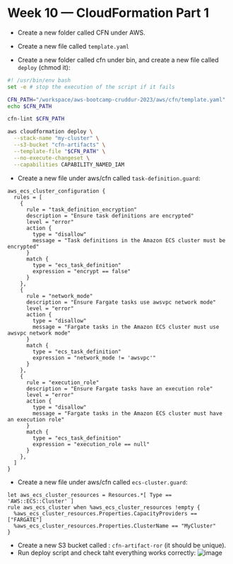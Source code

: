 # Week 10 — CloudFormation Part 1
* Create a new folder called CFN under AWS.
* Create a new file called `template.yaml`


* Create a new folder called cfn under bin, and create a new file called `deploy` (chmod it):
```sh
#! /usr/bin/env bash
set -e # stop the execution of the script if it fails

CFN_PATH="/workspace/aws-bootcamp-cruddur-2023/aws/cfn/template.yaml"
echo $CFN_PATH

cfn-lint $CFN_PATH

aws cloudformation deploy \
  --stack-name "my-cluster" \
  --s3-bucket "cfn-artifacts" \
  --template-file "$CFN_PATH" \
  --no-execute-changeset \
  --capabilities CAPABILITY_NAMED_IAM
```
* Create a new file under aws/cfn called `task-definition.guard`:
```guard
aws_ecs_cluster_configuration {
  rules = [
    {
      rule = "task_definition_encryption"
      description = "Ensure task definitions are encrypted"
      level = "error"
      action {
        type = "disallow"
        message = "Task definitions in the Amazon ECS cluster must be encrypted"
      }
      match {
        type = "ecs_task_definition"
        expression = "encrypt == false"
      }
    },
    {
      rule = "network_mode"
      description = "Ensure Fargate tasks use awsvpc network mode"
      level = "error"
      action {
        type = "disallow"
        message = "Fargate tasks in the Amazon ECS cluster must use awsvpc network mode"
      }
      match {
        type = "ecs_task_definition"
        expression = "network_mode != 'awsvpc'"
      }
    },
    {
      rule = "execution_role"
      description = "Ensure Fargate tasks have an execution role"
      level = "error"
      action {
        type = "disallow"
        message = "Fargate tasks in the Amazon ECS cluster must have an execution role"
      }
      match {
        type = "ecs_task_definition"
        expression = "execution_role == null"
      }
    },
  ]
}
```
* Create a new file under aws/cfn called `ecs-cluster.guard`:
```guard
let aws_ecs_cluster_resources = Resources.*[ Type == 'AWS::ECS::Cluster' ]
rule aws_ecs_cluster when %aws_ecs_cluster_resources !empty {
  %aws_ecs_cluster_resources.Properties.CapacityProviders == ["FARGATE"]
  %aws_ecs_cluster_resources.Properties.ClusterName == "MyCluster"
}
```
* Create a new S3 bucket called : `cfn-artifact-ror` (it should be unique).
* Run deploy script and check taht everything works correctly:
![image](https://github.com/ramiro-olea/aws-bootcamp-cruddur-2023/assets/62669887/7e471828-9cd7-4454-881c-07e42abab78e)



